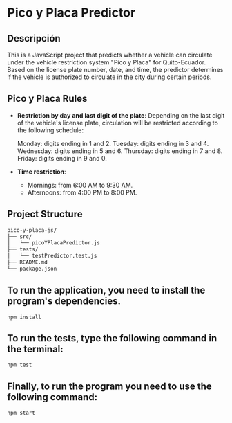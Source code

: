 # Pico y Placa Predictor

## Descripción

This is a JavaScript project that predicts whether a vehicle can circulate under the vehicle restriction system "Pico y Placa" for Quito-Ecuador. Based on the license plate number, date, and time, the predictor determines if the vehicle is authorized to circulate in the city during certain periods.

## Pico y Placa Rules

- **Restriction by day and last digit of the plate**: Depending on the last digit of the vehicle's license plate, circulation will be restricted according to the following schedule:

    Monday: digits ending in 1 and 2.
    Tuesday: digits ending in 3 and 4.
    Wednesday: digits ending in 5 and 6.
    Thursday: digits ending in 7 and 8.
    Friday: digits ending in 9 and 0.
  
- **Time restriction**:
  - Mornings: from 6:00 AM to 9:30 AM.
  - Afternoons: from 4:00 PM to 8:00 PM.

## Project Structure

```bash
pico-y-placa-js/
├── src/
│   └── picoYPlacaPredictor.js   
├── tests/
│   └── testPredictor.test.js      
├── README.md                    
└── package.json            

```
## To run the application, you need to install the program's dependencies.
```
npm install
```

## To run the tests, type the following command in the terminal:
````
npm test 
````

## Finally, to run the program you need to use the following command:

``` 
npm start
```